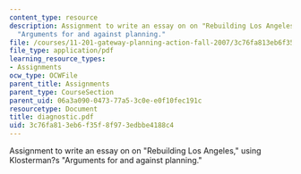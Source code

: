 ```yaml
---
content_type: resource
description: Assignment to write an essay on on "Rebuilding Los Angeles," using Klosterman?s
  "Arguments for and against planning."
file: /courses/11-201-gateway-planning-action-fall-2007/3c76fa813eb6f35f8f973edbbe4188c4_diagnostic.pdf
file_type: application/pdf
learning_resource_types:
- Assignments
ocw_type: OCWFile
parent_title: Assignments
parent_type: CourseSection
parent_uid: 06a3a090-0473-77a5-3c0e-e0f10fec191c
resourcetype: Document
title: diagnostic.pdf
uid: 3c76fa81-3eb6-f35f-8f97-3edbbe4188c4
---
```

Assignment to write an essay on on "Rebuilding Los Angeles," using Klosterman?s "Arguments for and against planning."

